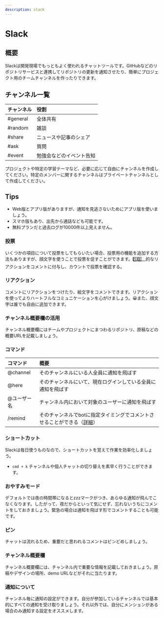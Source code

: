 ```yaml
---
description: slack
---
```


# Slack

## 概要

Slackは開発現場でもっともよく使われるチャットツールです。GitHubなどのリポジトリサービスと連携してリポジトリの更新を通知させたり、簡単にプロジェクト用のチームチャンネルを作ったりできます。

## チャンネル一覧

| チャンネル | 役割 |
| :--- | :--- |
| \#general | 全体共有 |
| \#random | 雑談 |
| \#share | ニュースや記事のシェア |
| \#ask | 質問 |
| \#event | 勉強会などのイベント告知 |

プロジェクトや特定の学習テーマなど、必要に応じて自由にチャンネルを作成してください。特定のメンバーに関するチャンネルはプライベートチャンネルとして作成してください。

## Tips

* Web版とアプリ版がありますが、通知を見逃さないためにアプリ版を使いましょう。
* スマホ版もあり、出先から通話なども可能です。
* 無料プランだと過去ログが10000件以上見えません。

### 投票

いくつかの項目について投票をしてもらいたい場合、投票用の機能を追加する方法もありますが、顔文字を使うことで投票を促すことができます。1️⃣2️⃣,,,的なリアクションをコメントに付与し、カウントで投票を確認する。

### リアクション

コメントにリアクションをつけたり、絵文字をコメントできます。リアクションを使ってよりハートフルなコミュニケーションを心がけましょう。😀また、顔文字は誰でも自由に追加できます。

### チャンネル概要欄の活用

チャンネル概要欄にはチームやプロジェクトにまつわるリポジトリ、原稿などの概要URLを記載しましょう。

### コマンド

| コマンド | 概要 |
| :--- | :--- |
| @channel | そのチャンネルにいる人全員に通知を飛ばす |
| @here | そのチャンネルにいて、現在ログインしている全員に通知を飛ばす |
| @ユーザー名 | チャンネル内において対象のユーザーに通知を飛ばす |
| /remind | そのチャンネルでbotに指定タイミングでコメントさせることができる（[詳細](https://qiita.com/naoyama88/items/b215e673bd2f6fb331f9)） |

### ショートカット

Slackは毎日使うものなので、ショートカットを覚えて作業を効率化しましょう。

* `cmd + k` チャンネルや個人チャットの切り替えを素早く行うことができます。

### おやすみモード

デフォルトでは夜の時間帯になるとzzzマークがつき、あらゆる通知が飛んでこなくなります。したがって、夜だからといって気にせず、忘れないうちにコメントをしておきましょう。緊急の場合は通知を飛ばす形でコメントすることも可能です。

### ピン

チャットは流れるため、重要だと思われるコメントはピンどめしましょう。

### チャンネル概要欄

チャンネル概要欄には、チャンネル内で重要な情報を記載しておきましょう。原稿やデザインの場所、demo URLなどがそれに当たります。

### 通知について

チャンネル毎に通知の設定ができます。自分が参加しているチャンネルでは基本的にすべての通知を受け取りましょう。それ以外では、自分にメンションがある場合のみ通知する設定をオススメします。
